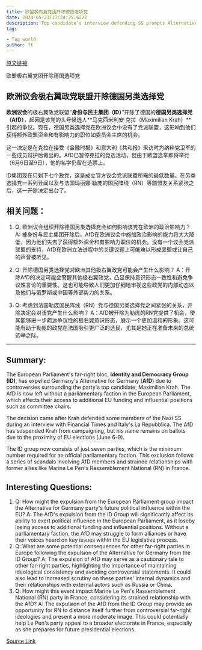 ```yaml
---
title: 欧盟极右翼党团开除德国选项党
date: 2024-05-23T17:24:25.427Z
description: Top candidate’s interview defending SS prompts Alternative for Germany’s ejection from European parliament group
tag: 

- Tag world
author: ft
---
```


[原文链接](https://ft.com/content/09f3b637-eb47-4d46-ba70-e5aecbc29901)

欧盟极右翼党团开除德国选项党

## 欧洲议会极右翼政党联盟开除德国另类选择党

**欧洲议会**的极右翼政党联盟“**身份与民主集团（ID）**”开除了德国的**德国另类选择党（AfD）**，起因是该党的头号候选人**马克西米利安·克拉（Maximilian Krah）**引起的争议。现在，德国另类选择党在欧洲议会中没有了党派联盟，这影响到他们获得额外欧盟资金和有影响力的职位如委员会主席的机会。

这一决定是在克拉在接受《金融时报》和意大利《共和报》采访时为纳粹党卫军的一些成员辩护后做出的。AfD已暂停克拉的竞选活动，但由于欧盟选举即将举行（6月6日至9日），他的名字仍留在选票上。

ID集团现在只剩下七个政党，这是成立官方议会党派联盟所需的最低数量。在另类选择党一系列丑闻以及与法国玛丽娜·勒庞的国民阵线（RN）等前盟友关系紧张之后，这一开除决定出台了。


## 相关问题：

1. Q: 欧洲议会组织开除德国另类选择党会如何影响该党在欧洲的政治影响力？
   A: 被身份与民主集团开除后，AfD在欧洲议会中施加政治影响的能力将大大降低，因为他们失去了获得额外资金和有影响力职位的机会。没有一个议会党派联盟的支持，AfD在欧洲立法进程中的关键议题上可能难以形成联盟或让自己的声音被听见。

2. Q: 开除德国另类选择党对欧洲其他极右翼政党可能会产生什么影响？
   A：开除AfD的决定可能会警醒其他极右翼政党，凸显保持意识形态一致性和避免争议性言论的重要性。这也可能导致人们更加仔细地审视这些政党的内部动态以及他们与俄罗斯或中国等外部势力的关系。

3. Q: 考虑到法国勒庞国民阵线（RN）党与德国另类选择党之间紧张的关系，开除决定会对该党产生什么影响？
   A：AfD被开除为勒庞的RN党提供了机会，使其能够进一步疏远争议性的极右翼意识形态，展示一个更加温和的形象。这可能有助于勒庞的政党在法国吸引更广泛的选民，尤其是她正在准备未来的总统选举之际。

---

## Summary:
The European Parliament's far-right bloc, **Identity and Democracy Group (ID)**, has expelled Germany's Alternative for Germany (**AfD**) due to controversies surrounding the party's top candidate, Maximilian Krah. The AfD is now left without a parliamentary faction in the European Parliament, which affects their access to additional EU funding and influential positions such as committee chairs.

The decision came after Krah defended some members of the Nazi SS during an interview with Financial Times and Italy's La Repubblica. The AfD has suspended Krah from campaigning, but his name remains on ballots due to the proximity of EU elections (June 6-9).

The ID group now consists of just seven parties, which is the minimum number required for an official parliamentary faction. This exclusion follows a series of scandals involving AfD members and strained relationships with former allies like Marine Le Pen's Rassemblement National (RN) in France.

## Interesting Questions:
1. Q: How might the expulsion from the European Parliament group impact the Alternative for Germany party's future political influence within the EU?
   A: The AfD's expulsion from the ID Group will significantly affect its ability to exert political influence in the European Parliament, as it loseby losing access to additional funding and influential positions. Without a parliamentary faction, the AfD may struggle to form alliances or have their voices heard on key issues within the EU legislative process.
2. Q: What are some potential consequences for other far-right parties in Europe following the expulsion of the Alternative for Germany from the ID Group?
   A: The expulsion of AfD may serve as a cautionary tale to other far-right parties, highlighting the importance of maintaining ideological consistency and avoiding controversial statements. It could also lead to increased scrutiny on these parties' internal dynamics and their relationships with external actors such as Russia or China.
3. Q: How might this event impact Marine Le Pen's Rassemblement National (RN) party in France, considering its strained relationship with the AfD?
   A: The expulsion of the AfD from the ID Group may provide an opportunity for RN to distance itself further from controversial far-right ideologies and present a more moderate image. This could potentially help Le Pen's party appeal to a broader electorate in France, especially as she prepares for future presidential elections.

[Source Link](https://ft.com/content/09f3b637-eb47-4d46-ba70-e5aecbc29901)

